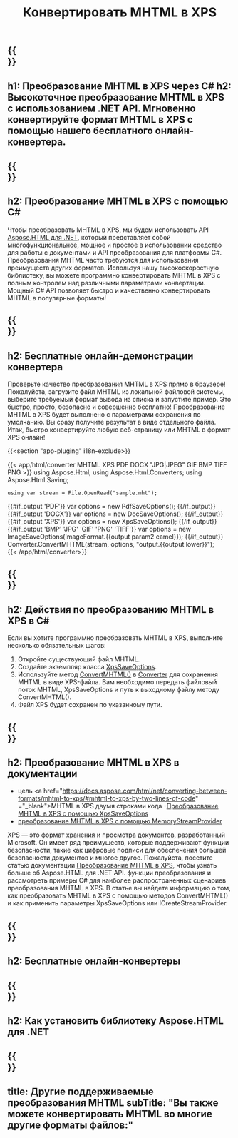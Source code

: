﻿---
translation: true
template: /templates/_template-conversion-child.md
title: Конвертировать MHTML в XPS
description: Преобразование MHTML в XPS на C#. Легко используйте API преобразователя в ASP.NET или любом приложении .NET. Попробуйте онлайн-конвертер MHTML в XPS бесплатно!
url: /net/conversion/mhtml-to-xps/
family: html
platformtag: net
feature: conversion
informat: MHTML
outformat: XPS
otherformats: DOCX PDF GIF JPEG PNG TIFF BMP
---

{{<section banner>}}
---
h1: Преобразование MHTML в XPS через C#
h2: Высокоточное преобразование MHTML в XPS с использованием .NET API. Мгновенно конвертируйте формат MHTML в XPS с помощью нашего бесплатного онлайн-конвертера.
---

{{<section overview>}}
---
h2: Преобразование MHTML в XPS с помощью C#
---

Чтобы преобразовать MHTML в XPS, мы будем использовать API [Aspose.HTML для .NET](https://products.aspose.com/html/net/), который представляет собой многофункциональное, мощное и простое в использовании средство для работы с документами и API преобразования для платформы C#. Преобразования MHTML часто требуются для использования преимуществ других форматов. Используя нашу высокоскоростную библиотеку, вы можете программно конвертировать MHTML в XPS с полным контролем над различными параметрами конвертации. Мощный C# API позволяет быстро и качественно конвертировать MHTML в популярные форматы!

{{<section demos>}}
---
h2: Бесплатные онлайн-демонстрации конвертера
---

Проверьте качество преобразования MHTML в XPS прямо в браузере! Пожалуйста, загрузите файл MHTML из локальной файловой системы, выберите требуемый формат вывода из списка и запустите пример. Это быстро, просто, безопасно и совершенно бесплатно! Преобразование MHTML в XPS будет выполнено с параметрами сохранения по умолчанию. Вы сразу получите результат в виде отдельного файла. Итак, быстро конвертируйте любую веб-страницу или MHTML в формат XPS онлайн!

{{<section "app-pluging" i18n-exclude>}}

{{< app/html/converter MHTML XPS PDF DOCX "JPG|JPEG" GIF BMP TIFF PNG >}}
using Aspose.Html;
using Aspose.Html.Converters;
using Aspose.Html.Saving;

    using var stream = File.OpenRead("sample.mht");
{{#if_output 'PDF'}}
    var options = new PdfSaveOptions();
{{/if_output}}
{{#if_output 'DOCX'}}
    var options = new DocSaveOptions();
{{/if_output}}
{{#if_output 'XPS'}}
    var options = new XpsSaveOptions();
{{/if_output}}
{{#if_output 'BMP' 'JPG' 'GIF' 'PNG' 'TIFF'}}
    var options = new ImageSaveOptions(ImageFormat.{{output param2 camel}});
{{/if_output}}
    Converter.ConvertMHTML(stream, options, "output.{{output lower}}");   
{{< /app/html/converter>}} 


{{<section steps>}}
---
h2: Действия по преобразованию MHTML в XPS в C#
---

Если вы хотите программно преобразовать MHTML в XPS, выполните несколько обязательных шагов:
1. Откройте существующий файл MHTML.
1. Создайте экземпляр класса [XpsSaveOptions](https://apireference.aspose.com/html/net/aspose.html.saving/xpssaveoptions).
1. Используйте метод [ConvertMHTML()](https://apireference.aspose.com/html/net/aspose.html.converters.converter/convertmhtml/methods/29) в [Converter](https://apireference.aspose.com/html/net/aspose.html.converters/converter) для сохранения MHTML в виде XPS-файла. Вам необходимо передать файловый поток MHTML, XpsSaveOptions и путь к выходному файлу методу ConvertMHTML().
1. Файл XPS будет сохранен по указанному пути.




{{<section documentation>}}
---
h2: Преобразование MHTML в XPS в документации
---

  - цель <a href="https://docs.aspose.com/html/net/converting-between-formats/mhtml-to-xps/#mhtml-to-xps-by-two-lines-of-code" ="_blank">MHTML в XPS двумя строками кода</a>
  -<a href="https://docs.aspose.com/html/net/converting-between-formats/mhtml-to-xps/#convert-mhtml-to-xps-using-xpssaveoptions" target="_blank" >Преобразование MHTML в XPS с помощью XpsSaveOptions</a>
  - <a href="https://docs.aspose.com/html/net/converting-between-formats/mhtml-to-xps/#output-stream-providers" target="_blank">преобразование MHTML в XPS с помощью MemoryStreamProvider</a>

XPS — это формат хранения и просмотра документов, разработанный Microsoft. Он имеет ряд преимуществ, которые поддерживают функции безопасности, такие как цифровые подписи для обеспечения большей безопасности документов и многое другое. Пожалуйста, посетите статью документации [Преобразование MHTML в XPS](https://docs.aspose.com/html/net/converting-between-formats/mhtml-to-xps/), чтобы узнать больше об Aspose.HTML для .NET API. функции преобразования и рассмотреть примеры C# для наиболее распространенных сценариев преобразования MHTML в XPS. В статье вы найдете информацию о том, как преобразовать MHTML в XPS с помощью методов ConvertMHTML() и как применить параметры XpsSaveOptions или ICreateStreamProvider.

{{<section online-converters>}}
---
h2: Бесплатные онлайн-конвертеры
---

{{<section get-started>}}
---
h2: Как установить библиотеку Aspose.HTML для .NET
---

{{<section other-conversions>}}
---
title: Другие поддерживаемые преобразования MHTML
subTitle: "Вы также можете конвертировать MHTML во многие другие форматы файлов:"
---